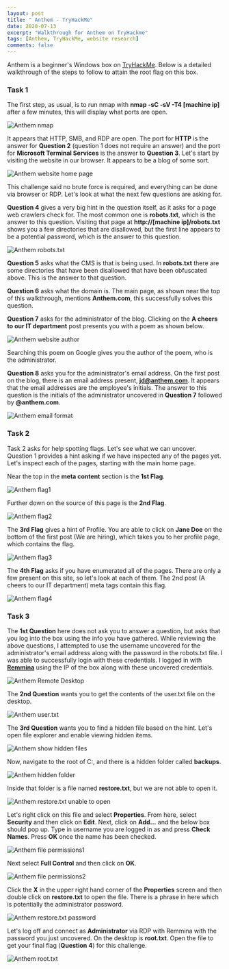 ```yaml
---
layout: post
title: " Anthem - TryHackMe"
date: 2020-07-13
excerpt: "Walkthrough for Anthem on TryHackme"
tags: [Anthem, TryHackMe, website research]
comments: false
---
```


Anthem is a beginner's Windows box on [TryHackMe](https://www.tryhackme.com). Below is a detailed walkthrough of the steps to follow to attain the root flag on this box.

### Task 1

The first step, as usual, is to run nmap with **nmap -sC -sV -T4 [machine ip]** after a few minutes, this will display what ports are open.

![Anthem nmap](/assets/img/Anthem1.png)

It appears that HTTP, SMB, and RDP are open. The port for **HTTP** is the answer for **Question 2** (question 1 does not require an answer) and the port for **Microsoft Terminal Services** is the answer to **Question 3**. Let's start by visiting the website in our browser. It appears to be a blog of some sort.

![Anthem website home page](/assets/img/Anthem2.png)

This challenge said no brute force is required, and everything can be done via browser or RDP. Let's look at what the next few questions are asking for. 

**Question 4** gives a very big hint in the question itself, as it asks for a page web crawlers check for. The most common one is **robots.txt**, which is the answer to this question. Visiting that page at **http://[machine ip]/robots.txt** shows you a few directories that are disallowed, but the first line appears to be a potential password, which is the answer to this question.

![Anthem robots.txt](/assets/img/Anthem3.png)

**Question 5** asks what the CMS is that is being used. In **robots.txt** there are some directories that have been disallowed that have been obfuscated above. This is the answer to that question.

**Question 6** asks what the domain is. The main page, as shown near the top of this walkthrough, mentions **Anthem.com**, this successfully solves this question.

**Question 7** asks for the administrator of the blog. Clicking on the **A cheers to our IT department** post presents you with a poem as shown below.

![Anthem website author](/assets/img/Anthem4.png)

Searching this poem on Google gives you the author of the poem, who is the administrator.

**Question 8** asks you for the administrator's email address. On the first post on the blog, there is an email address present, **jd@anthem.com**. It appears that the email addresses are the employee's initials. The answer to this question is the initials of the administrator uncovered in **Question 7** followed by **@anthem.com**.

![Anthem email format](/assets/img/Anthem5.png)

### Task 2

Task 2 asks for help spotting flags. Let's see what we can uncover. Question 1 provides a hint asking if we have inspected any of the pages yet. Let's inspect each of the pages, starting with the main home page.

Near the top in the **meta content** section is the **1st Flag**.

![Anthem flag1](/assets/img/Anthem6.png)

Further down on the source of this page is the **2nd Flag**.

![Anthem flag2](/assets/img/Anthem7.png)

The **3rd Flag** gives a hint of Profile. You are able to click on **Jane Doe** on the bottom of the first post (We are hiring), which takes you to her profile page, which contains the flag.

![Anthem flag3](/assets/img/Anthem8.png)

The **4th Flag** asks if you have enumerated all of the pages. There are only a few present on this site, so let's look at each of them. The 2nd post (A cheers to our IT department) meta tags contain this flag.

![Anthem flag4](/assets/img/Anthem9.png)

### Task 3

The **1st Question** here does not ask you to answer a question, but asks that you log into the box using the info you have gathered. While reviewing the above questions, I attempted to use the username uncovered for the administrator's email address along with the password in the robots.txt file. I was able to successfully login with these credentials. I logged in with [**Remmina**](https://remmina.org/) using the IP of the box along with these uncovered credentials.

![Anthem Remote Desktop](/assets/img/Anthem10.png)

The **2nd Question** wants you to get the contents of the user.txt file on the desktop.

![Anthem user.txt](/assets/img/Anthem11.png)

The **3rd Question** wants you to find a hidden file based on the hint. Let's open file explorer and enable viewing hidden items.

![Anthem show hidden files](/assets/img/Anthem12.png)

Now, navigate to the root of C:, and there is a hidden folder called **backups**.

![Anthem hidden folder](/assets/img/Anthem13.png)

Inside that folder is a file named **restore.txt**, but we are not able to open it.

![Anthem restore.txt unable to open](/assets/img/Anthem14.png)

Let's right click on this file and select **Properties**. From here, select **Security** and then click on **Edit**. Next, click on **Add...** and the below box should pop up. Type in username you are logged in as and press **Check Names**. Press **OK** once the name has been checked.

![Anthem file permissions1](/assets/img/Anthem15.png)

Next select **Full Control** and then click on **OK**.

![Anthem file permissions2](/assets/img/Anthem16.png)

Click the **X** in the upper right hand corner of the **Properties** screen and then double click on **restore.txt** to open the file. There is a phrase in here which is potentially the administrator password.

![Anthem restore.txt password](/assets/img/Anthem17.png)

Let's log off and connect as **Administrator** via RDP with Remmina with the password you just uncovered. On the desktop is **root.txt**. Open the file to get your final flag (**Question 4**) for this challenge.

![Anthem root.txt](/assets/img/Anthem18.png)
